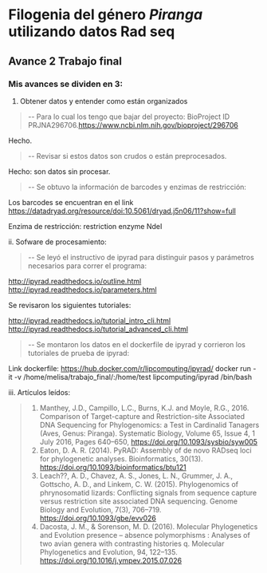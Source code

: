 # Filogenia del género *Piranga* utilizando datos Rad seq






## Avance 2 Trabajo final

### Mis avances se dividen en 3:

1. Obtener datos y entender como están organizados

> -- Para lo cual los tengo que bajar del proyecto: BioProject ID PRJNA296706.https://www.ncbi.nlm.nih.gov/bioproject/296706 

Hecho.

>-- Revisar si estos datos son crudos o están preprocesados.

Hecho: son datos sin procesar.

>-- Se obtuvo la información de barcodes y enzimas de restricción:

 Los barcodes se encuentran en el link https://datadryad.org/resource/doi:10.5061/dryad.j5n06/11?show=full
 
 Enzima de restricción: restriction enzyme NdeI
 

ii. Sofware de procesamiento:

>-- Se leyó el instructivo de ipyrad para distinguir pasos y parámetros necesarios para correr el programa:

http://ipyrad.readthedocs.io/outline.html
http://ipyrad.readthedocs.io/parameters.html

Se revisaron los siguientes tutoriales:

http://ipyrad.readthedocs.io/tutorial_intro_cli.html
http://ipyrad.readthedocs.io/tutorial_advanced_cli.html

>-- Se montaron los  datos en el dockerfile de ipyrad  y corrieron los tutoriales de prueba de ipyrad:

Link dockerfile: https://hub.docker.com/r/lipcomputing/ipyrad/
docker run -it -v /home/melisa/trabajo_final/:/home/test lipcomputing/ipyrad /bin/bash

 
iii. Artículos leídos:

>1. Manthey, J.D., Campillo, L.C., Burns, K.J. and Moyle, R.G., 2016. Comparison of Target-capture and Restriction-site Associated DNA Sequencing for Phylogenomics: a Test in Cardinalid Tanagers (Aves, Genus: Piranga). Systematic Biology, Volume 65, Issue 4, 1 July 2016, Pages 640–650, https://doi.org/10.1093/sysbio/syw005
>2. Eaton, D. A. R. (2014). PyRAD: Assembly of de novo RADseq loci for phylogenetic analyses. Bioinformatics, 30(13). https://doi.org/10.1093/bioinformatics/btu121
>3. Leach??, A. D., Chavez, A. S., Jones, L. N., Grummer, J. A., Gottscho, A. D., and Linkem, C. W. (2015). Phylogenomics of phrynosomatid lizards: Conflicting signals from sequence capture versus restriction site associated DNA sequencing. Genome Biology and Evolution, 7(3), 706–719. https://doi.org/10.1093/gbe/evv026
>4. Dacosta, J. M., & Sorenson, M. D. (2016). Molecular Phylogenetics and Evolution presence – absence polymorphisms : Analyses of two avian genera with contrasting histories q. Molecular Phylogenetics and Evolution, 94, 122–135. https://doi.org/10.1016/j.ympev.2015.07.026

